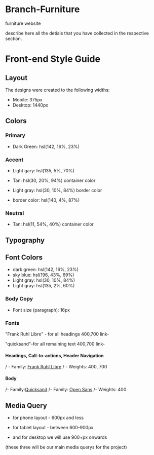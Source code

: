 # Branch-Furniture
furniture website

describe here all the detials that you have collected in the respective section.

# Front-end Style Guide

## Layout

The designs were created to the following widths:

- Mobile: 375px
- Desktop: 1440px

## Colors

### Primary

- Dark Green: hsl(142, 16%, 23%)


### Accent

- Light gary: hsl(135, 5%, 70%)

- Tan: hsl(30, 20%, 94%) container color

- Light gray: hsl(30, 10%, 84%) border color

- border color: hsl(140, 4%, 87%) 

### Neutral

- Tan: hsl(11, 54%, 40%) container  color


## Typography
## Font Colors
- dark green: hsl(142, 16%, 23%)
- sky blue: hsl(196, 43%, 69%)
- Light gray: hsl(30, 10%, 84%)
- Light gray: hsl(135, 2%, 60%)

### Body Copy

- Font size (paragraph): 16px

### Fonts
"Frank Ruhl Libre" - for all headings
400,700
link- <link rel="preconnect" href="https://fonts.googleapis.com">
<link rel="preconnect" href="https://fonts.gstatic.com" crossorigin>
<link href="https://fonts.googleapis.com/css2?family=Frank+Ruhl+Libre:wght@300;400;500;600;700;800&family=Open+Sans&display=swap" rel="stylesheet">


"quicksand"-for all remaining text
400,700
link-<link rel="preconnect" href="https://fonts.googleapis.com">
<link rel="preconnect" href="https://fonts.gstatic.com" crossorigin>
<link href="https://fonts.googleapis.com/css2?family=Quicksand:wght@300;400;500;600;700&display=swap" rel="stylesheet">

#### Headings, Call-to-actions, Header Navigation

/ - Family: [Frank Ruhl Libre](https://fonts.google.com/?query=Frank+Ruhl+Libre)
/ - Weights: 400, 700

#### Body
/- Family:[Quicksand](https://fonts.google.com/?query=Quicksand)
/- Family: [Open Sans](https://fonts.google.com/specimen/Open+Sans)
/- Weights: 400


## Media Query 

- for phone layout - 600px and less

- for tablet layout - between 600-900px

- and for desktop we will use 900+px onwards 

(these three will be our main media querys for the project)
